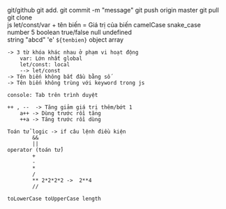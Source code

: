 git/github 
    git add. 
    <!-- git init  -->
    git commit -m "message"
    git push origin master
    git pull 
    git clone  
js
    let/const/var + tên biến    =      Giá trị của biến
                    camelCase                                      snake_case          
                                        number  5
                                        boolean true/false
                                        null 
                                        undefined  
                                        string "abcd" 'e'  `${tenbien}`
                                        object 
                                        array

    -> 3 từ khóa khác nhau ở phạm vi hoạt động 
        var: Lớn nhất global 
        let/const: local 
        --> let/const 
    -> Tên biến không bắt đầu bằng số 
    -> Tên biến không trùng với keyword trong js 
    
    console: Tab trên trình duyệt 
    
    ++ , --  -> Tăng giảm giá trị thêm/bớt 1 
        a++ -> Dùng trước rồi tăng 
        ++a -> Tăng trước rồi dùng 

    Toán tử logic -> if câu lệnh điều kiện 
            &&
            || 
    operator (toán tử)
            + 
            -
            * 
            /
            ** 2*2*2*2 ->  2**4
            //

    toLowerCase toUpperCase length 
